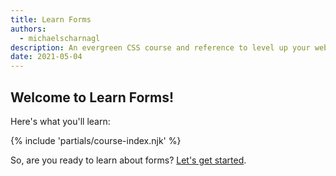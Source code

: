 ```yaml
---
title: Learn Forms
authors:
  - michaelscharnagl
description: An evergreen CSS course and reference to level up your web styling expertise.
date: 2021-05-04
---
```


## Welcome to Learn Forms!


Here's what you'll learn:

{% include 'partials/course-index.njk' %}

So, are you ready to learn about forms? [Let's get started](/learn/forms/form-element/).
